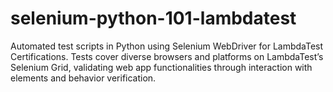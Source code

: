 # selenium-python-101-lambdatest
Automated test scripts in Python using Selenium WebDriver for LambdaTest Certifications. Tests cover diverse browsers and platforms on LambdaTest’s Selenium Grid, validating web app functionalities through interaction with elements and behavior verification.
